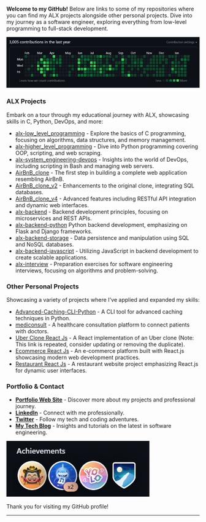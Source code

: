 
**Welcome to my GitHub!** Below are links to some of my repositories where you can find my ALX projects alongside other personal projects. Dive into my journey as a software engineer, exploring everything from low-level programming to full-stack development.

![My Contributions](./github.PNG)

### ALX Projects
Embark on a tour through my educational journey with ALX, showcasing skills in C, Python, DevOps, and more:
- [alx-low_level_programming](https://github.com/shazaaly/alx-higher_level_programming) - Explore the basics of C programming, focusing on algorithms, data structures, and memory management.
- [alx-higher_level_programming](https://github.com/shazaaly/alx-higher_level_programming) - Dive into Python programming covering OOP, scripting, and web scraping.
- [alx-system_engineering-devops](https://github.com/shazaaly/alx-system_engineering-devops) - Insights into the world of DevOps, including scripting in Bash and managing web servers.
- [AirBnB_clone](https://github.com/shazaly/AirBnB_clone) - The first step in building a complete web application resembling AirBnB.
- [AirBnB_clone_v2](https://github.com/shazaly/AirBnB_clone_v2) - Enhancements to the original clone, integrating SQL databases.
- [AirBnB_clone_v4](https://github.com/shazaly/AirBnB_clone_v4) - Advanced features including RESTful API integration and dynamic web interfaces.
- [alx-backend](https://github.com/shazaly/alx-backend) - Backend development principles, focusing on microservices and REST APIs.
- [alx-backend-python](https://github.com/shazaly/alx-backend-python) Python backend development, emphasizing on Flask and Django frameworks.
- [alx-backend-storage](https://github.com/shazaly/alx-backend-storage) - Data persistence and manipulation using SQL and NoSQL databases.
- [alx-backend-javascript](https://github.com/shazaly/alx-backend-javascript) - Utilizing JavaScript in backend development to create scalable applications.
- [alx-interview](https://github.com/shazaly/alx-interview) - Preparation exercises for software engineering interviews, focusing on algorithms and problem-solving.

### Other Personal Projects
Showcasing a variety of projects where I've applied and expanded my skills:
- [Advanced-Caching-CLI-Python](https://github.com/shazaly/Advanced-Caching-CLI-Python) - A CLI tool for advanced caching techniques in Python.
- [mediconsult](https://github.com/shazaly/mediconsult) - A healthcare consultation platform to connect patients with doctors.
- [Uber Clone React Js](https://github.com/shazaly/uberDemo2) - A React implementation of an Uber clone (Note: This link is repeated, consider updating or removing the duplicate).
- [Ecommerce React Js](https://github.com/shazaly/ecommercereact) - An e-commerce platform built with React.js showcasing modern web development practices.
- [Restaurant React Js](https://github.com/shazaly/restaurant) - A restaurant website project emphasizing React.js for dynamic user interfaces.

### Portfolio & Contact
- **[Portfolio Web Site](https://portfoliogoreact.vercel.app/)** - Discover more about my projects and professional journey.
- **[LinkedIn](https://www.linkedin.com/in/shazaly)** - Connect with me professionally.
- **[Twitter](https://twitter.com/shazaAlyOthman)** - Follow my tech and coding adventures.
- **[My Tech Blog](https://shazaali.substack.com/)** - Insights and tutorials on the latest in software engineering.

![My Badges](./achievments.PNG)

Thank you for visiting my GitHub profile!

---
